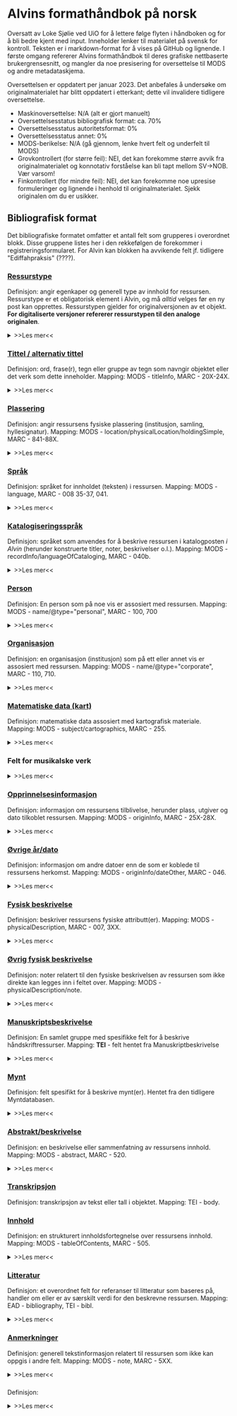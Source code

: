 # Alvins formathåndbok på norsk
Oversatt av Loke Sjølie ved UiO for å lettere følge flyten i håndboken og for å bli bedre kjent med input. Inneholder lenker til materialet på svensk for kontroll. Teksten er i markdown-format for å vises på GitHub og lignende. I første omgang refererer Alvins formathåndbok til deres grafiske nettbaserte brukergrensesnitt, og mangler da noe presisering for oversettelse til MODS og andre metadataskjema.

Oversettelsen er oppdatert per januar 2023. Det anbefales å undersøke om originalmaterialet har blitt oppdatert i etterkant; dette vil invalidere tidligere oversettelse.

- Maskinoversettelse: N/A (alt er gjort manuelt)
- Oversettelsesstatus bibliografisk format: ca. 70%
- Oversettelsesstatus autoritetsformat: 0%
- Oversettelsesstatus annet: 0%
- MODS-berikelse: N/A (gå gjennom, lenke hvert felt og underfelt til MODS)
- Grovkontrollert (for større feil): NEI, det kan forekomme større avvik fra originalmaterialet og konnotativ forståelse kan bli tapt mellom SV->NOB. Vær varsom!
- Finkontrollert (for mindre feil): NEI, det kan forekomme noe upresise formuleringer og lignende i henhold til originalmaterialet. Sjekk originalen om du er usikker.

## Bibliografisk format
Det bibliografiske formatet omfatter et antall felt som grupperes i overordnet blokk. Disse gruppene listes her i den rekkefølgen de forekommer i registreringsformularet. For Alvin kan blokken ha avvikende felt jf. tidligere "Ediffahpraksis" (????).

### [Ressurstype](https://wiki.epc.ub.uu.se/display/alvininfo/Resurstyp)
Definisjon: angir egenkaper og generell type av innhold for ressursen. Ressurstype er et obligatorisk element i Alvin, og må *alltid* velges før en ny post kan opprettes. Ressurstypen gjelder for originalversjonen av et objekt. **For digitaliserte versjoner refererer ressurstypen til den analoge originalen**.

<details><summary>>>Les mer<<</summary>
  
  I Alvin anvendes det et kontrollert vokabular for å beskrive ressurstyper. Dette er hentet fra MODS:
  - Bok/manuskript (tekst): ressurs som er tekstbasert
  - Kart: kartografisk materiale, herunder to- eller tredimensjonale kart, atlas, globuser, digitale kart, og andre kartografiske objekter
  - Musikaler: trykk eller manuskript (tekst) som inneholder notert musikk
  - Lyd (audio): opptak der lyd registreres på mekanisk eller elektrisk (digital) måte slik at lyden kan spilles av, herunder musikk og tale
  - Bilde: todimensjonale bilder
  - Video: opptak av bevegende bilder, med eller uten audio
  - Gjenstand: tredimensjonelle gjenstander, enten kunstige/menneskapte (skulpturer, mynter, klær) eller naturlige
  - Programvare: elektroniske ressurser som ikke faller under noen annen ressurstype, herunder programvare, nettsider, databaser eller numeriske data
  - Blandet innhold: samlinger av ressurser som inneholder en blanding av øvrige ressurstyper

  I tillegg finnes det i Alvin en særskilt ressurstype:
  - Arkiv: består av "handlinger" som "efter hand uppkommit" hos en institusjon eller person som følge av deres virksomhet

  Attributter
  - Manuskript: en ressurs som er hånd- eller maskinskrevet
  - Samling: en post som beskriver flere ulike objekter, for eksempel en bildesamling
</details>

### [Tittel / alternativ tittel](https://wiki.epc.ub.uu.se/pages/viewpage.action?pageId=27462059)
Definisjon: ord, frase(r), tegn eller gruppe av tegn som navngir objektet eller det verk som dette inneholder. Mapping: MODS - titleInfo, MARC - 20X-24X.

<details><summary>>>Les mer<<</summary>
  
  #### Felt - Hovedtittel
  **Hovedtittel** refererer til det foretrukne navnet på et objekt, og er navnet som normalt sett anvendes når ressursen siteres. Hovedtittel kan være hentet fra selve ressursen (tittelside, omslag, etc) eller fra andre referansekilder. Hovedtittel er et obligatorisk element i Alvin, og må *alltid* velges før en ny post kan opprettes. Tittel angis etter RDA 2.3 Tittel, RDA 6.2 Verkets tittel. Valgfri skriftform kan anvendes i Alvin. Om tittelen angis med annen skriftform enn det latinske alfabet anbefales det å lette til romanisert alternativ tittel i posten. Det er også mulig å angi en annen leseretning (visning) for høyre-til-venstre-skrift.

  Konstruerte titler: om ressursen ikke har noen tittel, og tittel ikke kan finnes i andre kilder, konstrueres en kort tittel som beskriver gjenstanden:

  1. Ressursens natur (eksempelvis kart, manuskript, dagbok, etc), **eller**
  2. Ressursens emne (eksempelvis navn på personer, institusjoner, hendelser, etc), **eller**
  3. En kombinasjon av 1 og 2

  Samme skrifttype/språk som angis som [Katalogiseringsspråk](https://wiki.epc.ub.uu.se/pages/viewpage.action?pageId=27462128) for posten skal anvendes i disse tilfellene. Dersom ressursen er av en type som normalt *ikke* bærer identifiserende informasjon, skal tittelen ikke settes i klammer og ingen note skal lages om at tittelen er konstruert. Ved særskilt ønske kan i andre tilfeller en allmenn note legges inn slik: Tittel konstruert (Titel konstruerad, Title constructed)

  For arkiv legges "arkivbildarens" (e.g. personen som har laget arkivet) navn ved, eksempelvis Georg Adlersparres arkiv.

  Titler i manuskript kan konstrueres etter modellen *Institusjon. Manuskript. Signum ((hylle)signatur) om intet annet alternativ foretrekkes.* Eksempel: Uppsala universitetsbibliotek. Handskrift. Gr. 21

  #### Felt - Undertittel
  **Undertittel** refererer til tillegg til eller nærmere definisjon av hovedtittelen. Del- og deltitler kan uttrykkes direkte i undertittelfeltet. Eksempel: Ihreska handskriftssamlingen i Uppsala universitets bibliotek (*hovedtittel*) D. 2, Kommenterande katalog (*undertittel*)

  #### Felt - Alternativ tittel
  Det er mulig å angi deler eller deltitler i feltet [Del](https://wiki.epc.ub.uu.se/display/alvininfo/Del). Foretrukket ved mer komplekse nummereringer.

  #### Attributter
  Type av alternativ tittel angis alltid:
  - Alternativ: andre alternative versjoner enn nedstående
  - Forkortet: forkortet versjon av tittelen
  - Uniform: enhetlig tittel for verk som forekommer med flere ulike titler
  - Oversatt: oversettelse eller transkripsjon av tittelen

 </details>
  
### [Plassering](https://wiki.epc.ub.uu.se/display/alvininfo/Placering)
Definisjon: angir ressursens fysiske plassering (institusjon, samling, hyllesignatur). Mapping: MODS - location/physicalLocation/holdingSimple, MARC - 841-88X.

<details><summary>>>Les mer<<</summary>

  #### Felt - Avdeling/enhet
  Den institusjonen eller enheten som holder ressursen. **Velges fra en kontrollert liste i Alvin**.

  #### Felt - Samling
  Spesifikk samling som ressursen inngår i. **Velges fra en kontrollert liste i Alvin som legges opp lokalt for hver institusjon**.

  #### Felt - "Sigel" (???)
  Kode/sigel i Libris ihht [Biblioteksdatabasen](http://biblioteksdatabasen.libris.kb.se/). Velges fra en kontrollert liste i Alvins om legges opp lokalt for hver institushon. Anvendes for å angi plassering til motsvarende eksemplar om en post i Alvin lenkes til motsvarende post i Libris.

  #### Felt - Plassering
  Spesifikt lokale eller enhet der ressursen er plassert. Fritekst.

  #### Felt - Hyllesignatur (Signum)
  Hyllesignatur eller annen spesifikk kode som identifiserer eksemplaret av ressursen.

  #### Felt - Tidligere hyllesignatur
  Se felt for hyllesignatur. Dette er for tidligere slike. Om flere tidligere signaturer finnes angis disse med kommategn mellom; Copernicana 1, Gr. 21.

  #### Note (anmerkning)
  Ytterlige opplysninger om eksemplaret som ikke rommes i øvrige felt.
</details>

### [Språk](https://wiki.epc.ub.uu.se/pages/viewpage.action?pageId=27462120)
Definisjon: språket for innholdet (teksten) i ressursen. Mapping: MODS - language, MARC - 008 35-37, 041.

<details><summary>>>Les mer<<</summary>
Velges fra en kontrollert liste i Alvin som bygger på koder for språk, som sett i Library of Congress MARC code list for languages, som i sin tur baseres på ISO 639-2 (Codes for the representation on Names of Languages, Part 2 : Alpha-3 Code). Libris-definerte tillegg gjelder for urdansk, lavtysk, og ursvensk (se Alvin ved behov).

Flere språk kan angis om ressursen inneholder tekst på flere språk.

For ikke-språklig materale finnes det en særskilt kode (zxx), denne **anvendes normalt sett ikke i Alvin**. Lag en språknote (i notefeltet med type "språk") om den redegjør for noe som ikke fremgår av språkkodene.
</details>

### [Katalogiseringsspråk](https://wiki.epc.ub.uu.se/pages/viewpage.action?pageId=27462128)
Definisjon: språket som anvendes for å beskrive ressursen i katalogposten *i Alvin* (herunder konstruerte titler, noter, beskrivelser o.l.). Mapping: MODS - recordInfo/languageOfCataloging, MARC - 040b.

<details><summary>>>Les mer<<</summary>
  
  Velges fra en kontrollert liste i Alvin som bygger på koder for språk, som sett i Library of Congress MARC code list for languages, som i sin tur baseres på ISO 639-2 (Codes for the representation on Names of Languages, Part 2 : Alpha-3 Code). Libris-definerte tillegg gjelder for urdansk, lavtysk, og ursvensk (se Alvin ved behov).

  Katalogiseringsspråk kan anvendes for å identifisere poster med beskrivelser på ulike språk i "tilpassede" grensesnitt til Alvin.
</details>

### [Person](https://wiki.epc.ub.uu.se/display/alvininfo/Person)
Definisjon: En person som på noe vis er assosiert med ressursen. Mapping: MODS - name/@type="personal", MARC - 100, 700

<details><summary>>>Les mer<<</summary>

  #### Felt - Navn
  Definisjon: en person som på noe vis er assosiert med ressursen. Mapping: MODS - name/@type="personal", MARC - 100, 700.

  Velges fra autoritetsposter i Alvin ved å begynne å skrive navnet i feltet. Velg da riktig person. Dersom personen mangler autoritetspost **må den først legges inn** i Alvin.

  #### Felt - Rolle
  Definisjon: relasjonen (rollen personen har/hadde) mellom personen og ressursen. Mapping: MODS - name/role, MARC - 100e, 700e.

  Velges fra en kontrollert liste i Alvin som hovedsakelig er hentet fra Library of Congress MARC Code List for Relators. Én person kan gis flere roller, og hver person må ha minst én rolle. Dersom spesifikk rolle er utilgjengelig, velges rollen "annen" (SV: "annan").
</details>

### [Organisasjon](https://wiki.epc.ub.uu.se/display/alvininfo/Organisation)
Definisjon: en organisasjon (institusjon) som på ett eller annet vis er assosiert med ressursen. Mapping: MODS - name/@type="corporate", MARC - 110, 710.

<details><summary>>>Les mer<<</summary>

  #### Felt - Navn
  Definisjon: Navnet på en organisasjon (institusjon). Mapping: MODS - name/@type="corporate", MARC - 110, 710.

  Velges fra autoritetsposter i Alvin ved å begynne å skrive navnet i felt. Velg da riktig organisasjon. Dersom organisasjonen mangler autoritetspost **må den først legges inn** i Alvin.

  #### Felt - Rolle
  Definisjon: rollen organisasjonen innehar i relasjon til ressursen. Mapping: MODS - name/role, MARC - 110e, 710e.

  Velges fra en kontrollert liste i Alvin som hovedsakelig er hentet fra Library of Congress MARC Code List for Relators. Én organisasjon kan gis flere roller, og hver organisasjon må ha minst én rolle. Dersom spesifikk rolle er utilgjengelig, velges rollen "annen" (SV: "annan").
</details>

### [Matematiske data (kart)](https://wiki.epc.ub.uu.se/display/alvininfo/Matematiska+data)
Definisjon: matematiske data assosiert med kartografisk materiale. Mapping: MODS - subject/cartographics, MARC - 255.

<details><summary>>>Les mer<<</summary>
  
  #### Felt - Skala
  Definisjon: informasjon om skala, forholdet mellom den reelle størrelsen og en representasjon av denne. Mapping: MODS - subject/cartographics/scale, MARC - 255a.

  Angis som numerisk skala uttrykt som et størrelsesforhold (e.g. 1:2). Dersom skalaen ikke finnes oppgis "ubestembar skala" (SV: "obestämbar skala"). Dersom det er flere enn to skalaer oppgis "varierende skala".

  Dersom eksakt skala mangler, men skalalinjal finnes, så skal skalalinjalen oppgis slik: Skalalinjal (SV: skalstock), eventuelt med dennes benevning i parantes: X måleenheter (dvs. hele linjalen) = Y cm. Regn også ut og oppgi skalaen numerisk. Eksempel 1: [ca 1:800 000] : skalalinjal (Schala miliarium): 4 svenske mil = 5,2 cm. Eksempel 2: ca 1:63 360, ubestembar skala eller 1:500 000.

  #### Felt - Projeksjon
  Definisjon: informasjon om projeksjon, metoden som er brukt for å representere utsiden av en sfære eller en annen form. Mapping: MODS - subject/cartographics/projection, MARC - 255b.

  Oppgi projeksjon dersom dette er å se på objektet. Ta også med fraser som i kilden beskriver meridianer, parallellsirkler og/eller ellipser. Eksempel: avstandsriktig kjeglesnitt eller Gauss-projeksjon.

  #### Felt - Koordinater
  Definisjon: informasjon om geografiske koordinater som omfattes av ressursen. Mapping: MODS - subject/cartographics/coordinates, MARC - 255c.

  Koordinatene oppgis i følgende ordning: vestligste longitud - østligste longitud / nordligste latitud - sørligste latitud. Exempel: Ø 15°02'-Ø 15°12'/ N 57°45'-N 57°41'.
</details>

### Felt for musikalske verk
<details><summary>>>Les mer<<</summary>

  ### [Toneart (musikalske verk)](https://wiki.epc.ub.uu.se/display/alvininfo/Tonart)
  Definisjon: toneart for musikalske verk. Mapping: MARC - 240r, 384.


  Feltet kan anvendes for å fullbyrde eller presisere de tonehøyderelasjonene som etablerer det musikalske verkets eller uttrykkets spesifikke toneart som tonalt sentrum. Posten kan anvendes for å skille ellers likelydende verk- eller uttrykkstitler.

  Velges fra en kontrollert liste i Alvin. Eksempel: A-dur. Se den svenske siden for mer informasjon (tabell).

  ### Medium (musikalske verk)
  [Svenska](https://wiki.epc.ub.uu.se/pages/viewpage.action?pageId=27462350)
  Definisjon: medium for framføring av musikalske verk. Mapping: MARC - 240m, 382.

  Feltet kan anvendes for å fullbyrde eller presisere det medium (stemme, instrument) som et musikast verk eller uttrykk er skrevet for eller oppført av. Posten kan anvendes for å skille ellers likelydende verk- eller uttrykkstitler.

  Velges fra en kontrollert liste i Alvin. Eksempel: trombone. Se den svenske siden for mer informasjon (tabell).
</details>

### [Opprinnelsesinformasjon](https://wiki.epc.ub.uu.se/display/alvininfo/Tillkomstinformation)
Definisjon: informasjon om ressursens tilblivelse, herunder plass, utgiver og dato tilkoblet ressursen. Mapping: MODS - originInfo, MARC - 25X-28X.

<details><summary>>>Les mer<<</summary>
  #### Felt - Utgave/opplag
  Definisjon: informasjon som identifiserer ulike versjoner av ressursen. Mapping: MODS - originInfo/edition, MARC - 250.

  Gjengi utgaveinformasjonen slik den forekommer i ressursen. Eksempel: 2. oppl., 3rd edition, Ny utgave

  #### Felt - År/dato
  Definisjon: år eller dato da ressursen ble skapt eller publisert. Mapping: MODS - originInfo/dateIssued, alternativt originInfo/dateCreated (samme felt i Alvin), MARC - 260c, 008 07-10, 11-14.

  Feltet er inndelt i delfelt for år, måned og dag. Kun tall kan oppgis i disse. Ved behov for "Før Kristus" (negative år), trykk på minussymbolet før feltet (-). Det er også mulig å oppgi et datospenn (fra-til). I tillegg finnes fritekstfiltet Vises som. Her er det mulig å presisere usikre dato eller annen informasjon som må uttrykkes med andre tegn enn tall.

  Eksempel: trolig senere halvdel av 1500-tallet eller 1713? Her ligger "senere halvdel av 1500-tallet" inne som 1551-1599 og "1713?" som 1713. I posten kommer teksten fra Vises som til å vises, samtidig som årstallene blir søkbare som sifre.

  #### Felt - Land
  Definisjon: land der ressursen ble lagd eller publisert. Mapping: MODS - originInfor/place, MARC - 008 15-17.

  Aktuelle land velges fra en kontrollert liste i Alvin med koder for land og autonome områder bestående av to eller tre tegn, se LC MARC Code List for Countries. Historiske land legges *suksessivt* inn i Alvin som et komplement til eksisterende land og velges deretter. Lenken til historiske land fungerer ikke pr 19.01.2023.

  #### Felt - Plass/sted
  Definisjon: plass/sted der ressursen ble lagd eller publisert. Mapping: MODS - originInfo/place, MARC - 260a.

  Kobles til autoritetsposter for steder i Alvin. Dersom det aktuelle stedet ikke finnes i Alvin må den først registreres før kobling kan gjøres. Det er også mulig å oppgi at plass/sted er usikker.

  #### Felt - Forlag
  Definisjon: navnet på den som har publisert, utgitt, trykt eller distribuert ressursen. Mapping: MODS - originInfo/publisher, MARC - 260b (for eldre trykk 260a, etter svensk? praksis).

  Her også avtrykk (eldre trykk).
</details>

### [Øvrige år/dato](https://wiki.epc.ub.uu.se/pages/viewpage.action?pageId=27462174)
Definisjon: informasjon om andre datoer enn de som er koblede til ressursens herkomst. Mapping: MODS - originInfo/dateOther, MARC - 046.

<details><summary>>>Les mer<<</summary>
  Feltet er inndelt på samme måte som [Opprinnelsesinformasjon-År/dato](####Felt---År/dato), men feltet Vises som er erstattet av Note (anmerkning). I dette feltet er det mulig å nærmere beskrive usikker dato eller annen informasjon.

  #### Øvrige år/dato-attributter
  Se følgende:

  - Bruksperiode (MODS-import: period_of_use)
  - Bestemmelsesår (MODS-import: determination_year)
  - Dato for digitisering (MODS-import: date_of_digitisation)
  - Dato for utgravning (arkaeologi) (MODS-import: excavation_date)
  - Ervervingsdato (MODS-import: acquisition_date)
  - Inventardato (MODS-import: inventory_date)
  - Årstall på objekt (MODS-import: date_on_object)
  - Konserveringshistorikk (MODS-import: conservation_history)
  - Utlån (MODS-import: on_loan)
</details>

### [Fysisk beskrivelse](https://wiki.epc.ub.uu.se/display/alvininfo/Fysisk+beskrivning)
Definisjon: beskriver ressursens fysiske attributt(er). Mapping: MODS - physicalDescription, MARC - 007, 3XX.

<details><summary>>>Les mer<<</summary>

  #### Felt - Format
  Definisjon: beskriver ressursens fysiske format og digital versjon av denne. Mapping: MODS - physicalDescription/form, MARC - 007.

  Verdiene *Ikke digitalt* eller *Digitalt* oppgis alltid etter følgende.

  ###### Objekter som finnes i fysisk form
  Normaltilfellet er at en digitaliserer fysiske objekter (lager en digital faksimile av objektet). I slike tilfeller beskriver metadataposten *fortsatt det fysiske objektet*, og ikke de digitale faksimilene. Dette oppgis ved verdien *Ikke digitalt*. De digitale filene er kopier av eksemplaret som beskrives i posten. For å angi at det fysiske eksemplaret er tilgjengelig i digitalisert form settes *Digitalt*. Deretter, dersom det er kjent og korrekt, settes Digital opprinnelse ("Digital ursprung") enten for originalen eller sekundært. Dersom ingen digital faksimile eksisterer velges kun "Ikke digitalt".

  ###### Objekter som kun er digitale
  Der det ikke finnes et fysisk format av eksemplaret som beskrives i metadataposten oppgis **ikke** *Ikke digitalt* under Fysisk beskrivelse. Det man da beskriver er digitale filer. Dette er inntil videre ikke normen i Alvin. Herunder: foto tatt med digitalkamera, en database, eller en e-post. Her oppgis kun *Digital* med tillegget *Skapt digitalt*.

  ###### Samlinger
  For en samlingspost som en bildesamling eller et arkiv settes format til *Ikke digitalt* dersom den inneholder fysiske objekt(er), og *Digitalt* om den inneholder digitale objekt(er). For et fysisk arkiv der man tilfører digitalisert materiale angis *Ikke digitalt* samt *Digitalt, digitalisert fra originalen*. Ettersom man ikke beskriver hvert objekt i arkivet for seg legges denne anmerkelsen på overordnet nivå.

  Merk: at man velger *Digitalt* som format for en samlingspost betyr derfor ikke at hele samlingen eller arkivet er digitalt, eller at det ikke er fysisk. Hvilke deler som er digitaliserte kan ved behov presiseres under [Noter](https://wiki.epc.ub.uu.se/pages/viewpage.action?pageId=27462438). Et arkiv som bare består av e-poster skal derimot kun være *Digitalt*, selv om de digitale faksimilene ikke er opplastet i Alvin.

  #### Felt - Digital opprinnelse (Digitalt ursprung)
  Definisjon: beskriver hvordan ressursens digitale form ble skapt. Mapping: MODS - physicalDescription/digitalOrigin, MARC - 007.

  Feltet er kun synlig dersom felt for format har verdien Digitalt, og bør alltid velges dersom ressursen finnes i digitalt format. Velges fra en kontrollert liste i Alvin som er hentet fra [MODS](http://www.loc.gov/standards/mods/userguide/physicaldescription.html#digitalorigin).

  #### Felt - Teknikk
  Definisjon: beskriver den teknikken som anvendes for å fremstille ressursen. Mapping: MODS - physicalDescription/note, MARC - 340d.

  Velges fra et kontrollert vokabular i Alvin. Se siden på svensk for utvidet beskrivelse og tabell med fremstillingsmåter.

  **Alternativ**: teknikk kan også oppgis som Emneord med Type form/genre.

  ### Felt - Materiale
  Definisjon: beskriver materialet som anvendes som bygger opp eller fremstiller ressursen. Mapping: MODS - physicalDescription/note, MARC - 340d.

  Velges fra et kontrollert vokabular i Alvin koblet til ulike ressurstyper. Se siden på svensk for utvidet beskrivelse og tabell med materialer. Eksempel: pergament, eik.

  **Alternativ**: for en mer utførlig beskrivelse av et manuskripts underlag kan Øvrig fysisk beskrivelse med Type underlag anvendes.
</details>

### [Øvrig fysisk beskrivelse](https://wiki.epc.ub.uu.se/pages/viewpage.action?pageId=27462515)
Definisjon: noter relatert til den fysiske beskrivelsen av ressursen som ikke direkte kan legges inn i feltet over. Mapping: MODS - physicalDescription/note.

<details><summary>>>Les mer<<</summary>

  #### Felt - note
  Definisjon: noter relatert til den fysiske beskrivelsen av ressursen. Mapping: som over.

  Feltet repeteres for hver note. Om ingen spesifikk Type kan angis kan Type være tom.

  Attributt: type (Typ). Identifiserer hvilken type av note som lages. Velges fra en kontrollert liste i Alvin. Se siden på svensk for utdypende forklaring.

</details>

### [Manuskriptsbeskrivelse](https://wiki.epc.ub.uu.se/display/alvininfo/Handskriftsbeskrivning)
Definisjon: En samlet gruppe med spesifikke felt for å beskrive håndskriftressurser. Mapping: **TEI** - felt hentet fra Manuskriptbeskrivelse

<details><summary>>>Les mer<<</summary>

  #### Felt - Locus
  Definisjon: Definerer en plassering i en manuskriptressurs eller del av en manuskriptressurs, vanligvis som en sekvens av folioreferanser. Mapping: TEI - locus.

  Brukes først og fremst til å spesifisere delene i de ulike komponentene i manuskriptet. Lokus skal alltid angis for hver komponent i en manuskriptbeskrivelse da den identifiserer den respektive delen. I feltet kan folioen angis som et område fra / til. Disse feltene tilsvarer fra- og til-attributtene i locus-elementet til TEI.

  Eksempel: 1r – 25v

  Normalt legges informasjonen inn i Fritekstfeltet som vises som standard i visningsgrensesnittet for bedre lesbarhet. Det er også mulig å legge inn kun informasjon/posten/utsagn (uppgiften?) i dette feltet. Dette feltet tilsvarer selve locus-elementet i TEI.

  Eksempel: ff. 1r-25v

  Tilsvarende eksempel i TEI-koding:

  <\locus from="1r" to="25v">ff. 1r-25v<\/locus>
  
  #### Felt - Incipit (innledende ord)

  Definisjon: åpningsordene i et manuskript eller en av dets deler. Mapping: TEI - incipit.


  #### Felt - Eksplisitt (avslutningsord)

  Definisjon: utsagn på slutten av teksten til et manuskript eller på slutten av en av delene, som indikerer konklusjonen. Mapping: TEI - explicit.
  
  #### Felt - Rubric (rubrikk, begynnelsen av tekstdelen)

  Definisjon: teksten i en rubrikk eller rubrikk knyttet til en bestemt del av et manuskript, dvs. en rekke ord som signaliserer begynnelsen av en tekstdel, ofte med informasjon om forfatteren og tittelen, som på en eller annen måte er forskjellig fra selve teksten, vanligvis med rødt blekk, eller ved bruk av forskjellige størrelser eller typer skrift som visuelt skiller en. Mapping: TEI - rubric.
  
  #### Felt - Endelig rubrikk (slutten av tekstdel)

  Definisjon: teksten til en rubrikk eller rubrikk knyttet til en bestemt del av et manuskript, dvs. en rekke ord som signaliserer slutten på en tekstdel, ofte med informasjon om forfatteren og tittelen, som på en eller annen måte skiller seg ut fra selve teksten, vanligvis med rødt blekk, eller ved bruk av forskjellige størrelser eller typer skrift som visuelt skiller seg ut. Mapping: TEI - finalRubric.


  #### Felt - Skrift

  Definisjon: skrifttype eller den dominerende skrifttypen som brukes i et manuskript eller en samling av manuskripter. Mapping: TEI - scriptDesc.

  Eksempel: tidlig gotisk skrift med marginalendringer i karolingisk minuskel.


  #### Felt - Kollasjon

  Definisjon: beskrivelse av måten bladene eller bifoliaen (et pergament brettet i to for å danne to blader) til et manuskript er fysisk ordnet. Mapping: TEI - collation.

  Eksempel: 12 quires: I: 2 (ff. 1-2); II: 8 (ff. 3-10); III: 8 (ff. 11-18); IV: 8 (ff. 19-26); V: 8 (ff. 27-34); VI: 8 (ff. 35-42); VIII: 8 (ff. 43-50); VIII: 8 (ff. 51-58); IX: 7 (ff. 59-65, f. 61 is added); X: 8 (ff. 66-73); XI: 8 (ff. 74-81); XII: 8 (ff. 82-89).


  #### Felt - Foliering

  Definisjon: Nummerering av blader i et manuskript. Mapping: TEI - foliation.

  Eksempel: Foliert fortløpende 1-92 (ff. 1-2 og 89 er pergamentflueblad, ff. 90-92 er papirblad lagt til senere) med blyant i øvre høyre hjørne av den moderne katalogisten.


  #### Felt - Kolonner / rader

  Definisjon: angir antall kolonner og rader på arket. Mapping: TEI - layout/@columns, @writtenLines.

  Tilsvarer kolonnene og writtenLines-attributtene i TEI-elementoppsettet. Her legges kun inn tall. En mer detaljert eller mer kompleks beskrivelse av layouten til manuskriptet er gitt i Annen fysisk beskrivelse med Layout-typen.
</details>

### [Mynt](https://wiki.epc.ub.uu.se/display/alvininfo/Mynt)
Definisjon: felt spesifikt for å beskrive mynt(er). Hentet fra den tidligere Myntdatabasen.

<details><summary>>>Les mer<<</summary>

#### Felt - Valør
Angis med siffer + valuta. Eksempel: 1 daler sølvmynt.

#### Felt - Randtype
Kontrollert vokabular i Alvin. Se siden på svensk for tabell og utvidet informasjon.

#### Felt - "Stampställning" (Stempelstilling?)
Kontrollert vokabular i Alvin. Se siden på svensk for tabell og utvidet informasjon.

#### Felt - Forfatning
Kontrollert vokabular i Alvin. Se siden på svensk for tabell og utvidet informasjon.

</details>

### [Abstrakt/beskrivelse](https://wiki.epc.ub.uu.se/pages/viewpage.action?pageId=27462267)
Definisjon: en beskrivelse eller sammenfatning av ressursens innhold. Mapping: MODS - abstract, MARC - 520.

<details><summary>>>Les mer<<</summary>

  Beskrivelsen skrives på samme språk som katalogiseringsspråket for posten. Ved behov kan flere abstrakter/beskrivelser legges inn i samme post, da også på ulike språk.

  #### Alternativ
  - En strukturert innholdsfortegnelse over inngående deler i en hoved-/samlingspost kan oppgis i feltet [Innhold](https://wiki.epc.ub.uu.se/pages/viewpage.action?pageId=27462272).

</details>

### [Transkripsjon](https://wiki.epc.ub.uu.se/display/alvininfo/Transkription)

Definisjon: transkripsjon av tekst eller tall i objektet. Mapping: TEI - body.

### [Innhold](https://wiki.epc.ub.uu.se/pages/viewpage.action?pageId=27462272)

Definisjon: en strukturert innholdsfortegnelse over ressursens innhold. Mapping: MODS - tableOfContents, MARC - 505.

<details><summary>>>Les mer<<</summary>

  Kan anvendes for å inkludere en fortegnelse over inngående titler/deler i en hoved-/samlingspost istedenfor å lage separate delposter for hver del. Minst tittel og eventuelt opphav med mer oppgis for de kapitler, artikler, deler eller separate verk som inngår i den beskrevne ressursen.

  Eksempel: Culture at home -- Culture and the global -- Global youth -- Global music -- Territories of global globalization. 

  #### Alternativ
  - Innholdsanmerkninger av beskrivende karakter inngår i feltet Abstrakt.

  - Lag separate delposter for hver inngående del og koble disse delene til hoved-/samlingsposten i feltet *Relaterte poster* i Alvin med typen *Inngår i*.

</details>

### [Litteratur](https://wiki.epc.ub.uu.se/display/alvininfo/Litteratur)

Definisjon: et overordnet felt for referanser til litteratur som baseres på, handler om eller er av særskilt verdi for den beskrevne ressursen. Mapping: EAD - bibliography, TEI - bibl.

<details><summary>>>Les mer<<</summary>

  Hentet fra EAD/TEI. Anvendes først og fremt for arkiv- og manuskriptsressurser. Direkte motpart savnes i MODS/MARC. Feltet kan anvendes for å fortegne referanser til ulike typer relevant litteratur i fritekstformat.

  #### Alternativ
  - For bibliografiske referanser til ressursen kan Anmerkning av typen Sitering brukes istedenfor.
  
  - Det er også mulig å legge inn selve referansene i strukturert form som egne poster i Alvin og anvende Relaterte poster i Alvin med typen Refereres av samt Del-poster for å koble ressursen til referansen.

</details>

### [Anmerkninger](https://wiki.epc.ub.uu.se/pages/viewpage.action?pageId=27462438)
Definisjon: generell tekstinformasjon relatert til ressursen som ikke kan oppgis i andre felt. Mapping: MODS - note, MARC - 5XX.

<details><summary>>>Les mer<<</summary>

  #### Attributter
  - Type - identifiserer hvilken type anmerkning som oppgis. Velges fra en kontrollert liste i Alvin som bygger på MODS, MARC og EAD, pluss noen tillegg for mynt. Se tabell på den svenske siden for mer informasjon.

  #### Anmerkningsfelt i MARC med egne felt i Alvin
  - MARC 505 till Innehåll
  - MARC 506 till Åtkomstvillkor
  - MARC 563 till Bokband

</details>

### []()
Definisjon: 

<details><summary>>>Les mer<<</summary>

  #### Felt 

</details>
